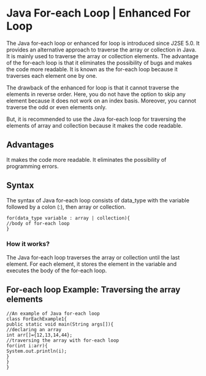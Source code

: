 # Java For-each Loop | Enhanced For Loop
The Java for-each loop or enhanced for loop is introduced since J2SE 5.0. It provides an alternative approach to traverse the array or collection in Java. It is mainly used to traverse the array or collection elements. The advantage of the for-each loop is that it eliminates the possibility of bugs and makes the code more readable. It is known as the for-each loop because it traverses each element one by one.

The drawback of the enhanced for loop is that it cannot traverse the elements in reverse order. Here, you do not have the option to skip any element because it does not work on an index basis. Moreover, you cannot traverse the odd or even elements only.

But, it is recommended to use the Java for-each loop for traversing the elements of array and collection because it makes the code readable.

## Advantages
It makes the code more readable.
It eliminates the possibility of programming errors.
## Syntax
The syntax of Java for-each loop consists of data_type with the variable followed by a colon (:), then array or collection.
```
for(data_type variable : array | collection){  
//body of for-each loop  
}  
```
### How it works?
The Java for-each loop traverses the array or collection until the last element. For each element, it stores the element in the variable and executes the body of the for-each loop.

## For-each loop Example: Traversing the array elements
```
//An example of Java for-each loop  
class ForEachExample1{  
public static void main(String args[]){  
//declaring an array  
int arr[]={12,13,14,44};  
//traversing the array with for-each loop  
for(int i:arr){  
System.out.println(i);  
}  
}   
}  
```